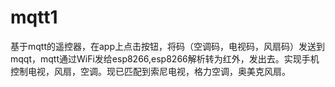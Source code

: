 # mqtt1
基于mqtt的遥控器，在app上点击按钮，将码（空调码，电视码，风扇码）发送到mqqt，mqtt通过WiFi发给esp8266,esp8266解析转为红外，发出去。实现手机控制电视，风扇，空调。现已匹配到索尼电视，格力空调，奥美克风扇。
